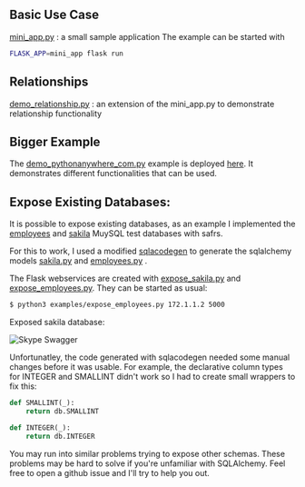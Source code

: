 ## Basic Use Case
[mini_app.py](mini_app.py) : a small sample application
The example can be started with
```bash
FLASK_APP=mini_app flask run
```

## Relationships
[demo_relationship.py](demo_relationship.py) : an extension of the mini_app.py to demonstrate relationship functionality

## Bigger Example
The [demo_pythonanywhere_com.py](demo_pythonanywhere_com.py) example is deployed [here](http://thomaxxl.pythonanywhere.com/). It demonstrates different functionalities that can be used.

## Expose Existing Databases:

It is possible to expose existing databases, as an example I implemented the [employees](https://github.com/datacharmer/test_db) and [sakila](https://github.com/datacharmer/test_db/sakila) MuySQL test databases with safrs.

For this to work, I used a modified [sqlacodegen](https://github.com/thomaxxl/safrs/tree/master/sqlacodegen) to generate the sqlalchemy models [sakila.py](sakila.py) and [employees.py](employees.py) .

The Flask webservices are created with [expose_sakila.py](expose_sakila.py) and [expose_employees.py](expose_employees.py). They can be started as usual:

```bash
$ python3 examples/expose_employees.py 172.1.1.2 5000
```

Exposed sakila database:

![Skype Swagger](../docs/images/sakila.png)


Unfortunatley, the code generated with sqlacodegen needed some manual changes before it was usable. For example, the declarative column types for INTEGER and SMALLINT didn't work so I had to create small wrappers to fix this:
```python
def SMALLINT(_):
    return db.SMALLINT

def INTEGER(_):
    return db.INTEGER
```

You may run into similar problems trying to expose other schemas. These problems may be hard to solve if you're unfamiliar with SQLAlchemy. 
Feel free to open a github issue and I'll try to help you out.
